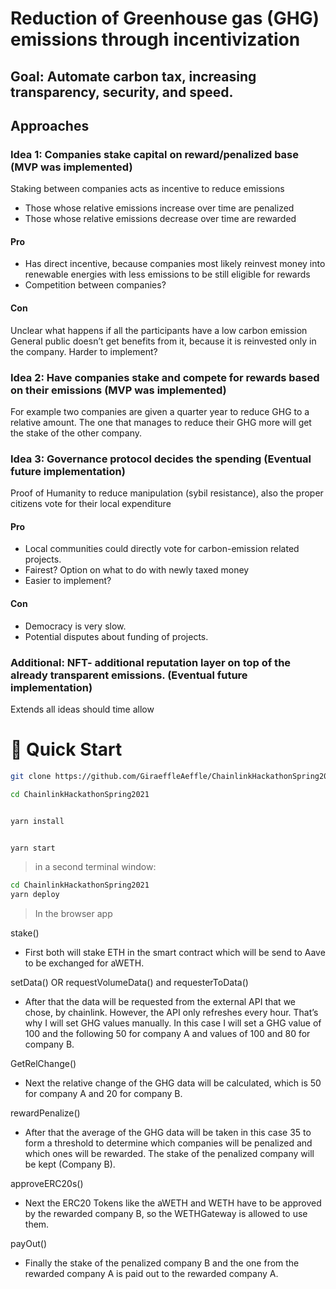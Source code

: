 # Reduction of Greenhouse gas (GHG) emissions through incentivization

## Goal: Automate carbon tax, increasing transparency, security, and speed.

## Approaches

### Idea 1: Companies stake capital on reward/penalized base (MVP was implemented)

Staking between companies acts as incentive to reduce emissions
- Those whose relative emissions increase over time are penalized
- Those whose relative emissions decrease over time are rewarded

#### Pro
- Has direct incentive, because companies most likely reinvest money into renewable energies with less emissions to be still eligible for rewards
- Competition between companies?

#### Con
Unclear what happens if all the participants have a low carbon emission
General public doesn’t get benefits from it, because it is reinvested only in the company.
Harder to implement?

### Idea 2: Have companies stake and compete for rewards based on their emissions (MVP was implemented)

For example two companies are given a quarter year to reduce GHG to a relative amount. The one that manages to reduce their GHG more will get the stake of the other company.


### Idea 3: Governance protocol decides the spending (Eventual future implementation)

Proof of Humanity to reduce manipulation (sybil resistance), also the proper citizens vote for their local expenditure

#### Pro
- Local communities could directly vote for carbon-emission related projects. 
- Fairest?  Option on what to do with newly taxed money
- Easier to implement?
#### Con
- Democracy is very slow.
- Potential disputes about funding of projects.

### Additional: NFT- additional reputation layer on top of the already transparent emissions. (Eventual future implementation)

Extends all ideas should time allow


# 🏃 Quick Start

```bash
git clone https://github.com/GiraeffleAeffle/ChainlinkHackathonSpring2021.git

cd ChainlinkHackathonSpring2021
```

```bash

yarn install

```

```bash

yarn start

```

> in a second terminal window:

```bash
cd ChainlinkHackathonSpring2021
yarn deploy

```
> In the browser app

stake()
* First both will stake ETH in the smart contract which will be send to Aave to be exchanged for aWETH.

setData() OR requestVolumeData() and requesterToData()

* After that the data will be requested from the external API that we chose, by chainlink. However, the API only refreshes every hour. That’s why I will set GHG values manually. In this case I will set a GHG value of 100 and the following 50 for company A and values of 100 and 80 for company B. 

GetRelChange()

* Next the relative change of the GHG data will be calculated, which is 50 for company A and 20 for company B. 

rewardPenalize()

* After that the average of the GHG data will be taken in this case 35 to form a threshold to determine which companies will be penalized and which ones will be rewarded. The stake of the penalized company will be kept (Company B).

approveERC20s()

* Next the ERC20 Tokens like the aWETH and WETH have to be approved by the rewarded company B, so the WETHGateway  is allowed to use them.

payOut()

* Finally the stake of the penalized company B and the one from the rewarded company A is paid out to the rewarded company A.
